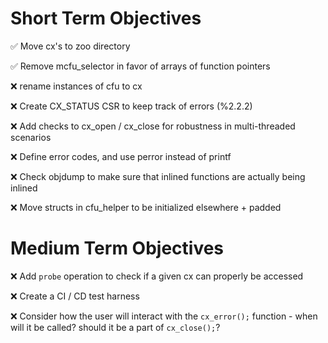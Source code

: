 # Short Term Objectives

:white_check_mark: Move cx's to zoo directory

:white_check_mark: Remove mcfu_selector in favor of arrays of function pointers

:x: rename instances of cfu to cx

:x: Create CX_STATUS CSR to keep track of errors (%2.2.2)

:x: Add checks to cx_open / cx_close for robustness in multi-threaded scenarios

:x: Define error codes, and use perror instead of printf

:x: Check objdump to make sure that inlined functions are actually being inlined

:x: Move structs in cfu_helper to be initialized elsewhere + padded

# Medium Term Objectives

:x: Add `probe` operation to check if a given cx can properly be accessed

:x: Create a CI / CD test harness

:x: Consider how the user will interact with the `cx_error();` function - when will it be called? 
    should it be a part of `cx_close();`?